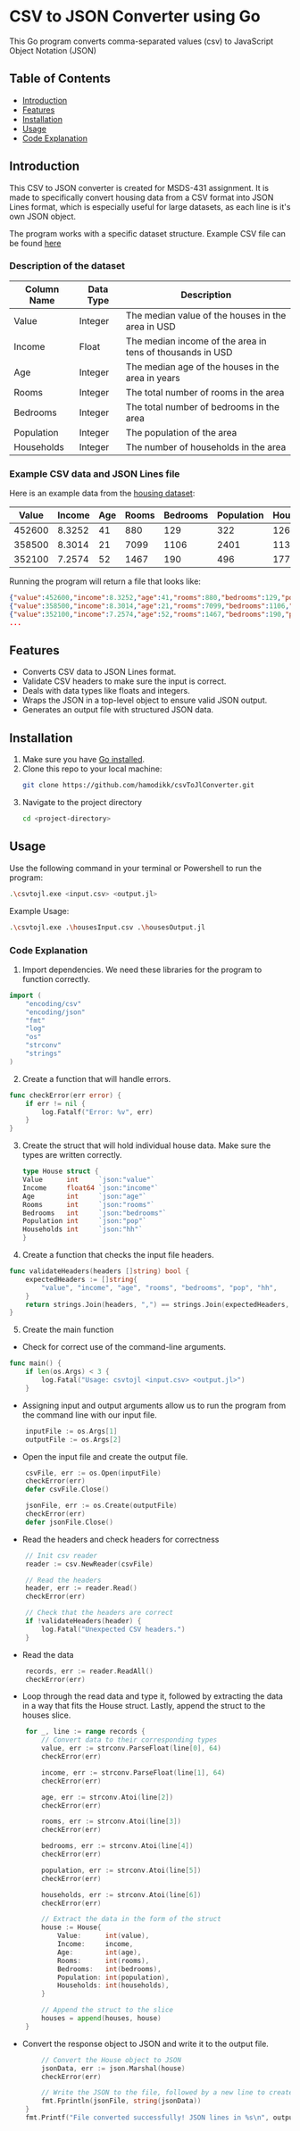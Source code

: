 # CSV to JSON Converter using Go

This Go program converts comma-separated values (csv) to JavaScript Object Notation (JSON)

## Table of Contents
- [Introduction](#introduction)
- [Features](#features)
- [Installation](#installation)
- [Usage](#usage)
- [Code Explanation](#code-explanation)

## Introduction

This CSV to JSON converter is created for MSDS-431 assignment. It is made to specifically convert housing data from a CSV format into JSON Lines format, which is especially useful for large datasets, as each line is it's own JSON object.

The program works with a specific dataset structure. Example CSV file can be found [here](housesInput.csv)

### Description of the dataset

| Column Name  | Data Type | Description                                                 |
|--------------|-----------|-------------------------------------------------------------|
| Value        | Integer   | The median value of the houses in the area in USD           |
| Income       | Float     | The median income of the area in tens of thousands in USD   |
| Age          | Integer   | The median age of the houses in the area in years           |
| Rooms        | Integer   | The total number of rooms in the area                       |
| Bedrooms     | Integer   | The total number of bedrooms in the area                    |
| Population   | Integer   | The population of the area                                  |
| Households   | Integer   | The number of households in the area                        |

### Example CSV data and JSON Lines file

Here is an example data from the [housing dataset](housesInput.csv):

| Value  | Income | Age | Rooms | Bedrooms | Population | Households |
|--------|--------|-----|-------|----------|------------|------------|
| 452600 | 8.3252 | 41  | 880   | 129      | 322        | 126        |
| 358500 | 8.3014 | 21  | 7099  | 1106     | 2401       | 1138       |
| 352100 | 7.2574 | 52  | 1467  | 190      | 496        | 177        |

Running the program will return a file that looks like:

```json
{"value":452600,"income":8.3252,"age":41,"rooms":880,"bedrooms":129,"pop":322,"hh":126}
{"value":358500,"income":8.3014,"age":21,"rooms":7099,"bedrooms":1106,"pop":2401,"hh":1138}
{"value":352100,"income":7.2574,"age":52,"rooms":1467,"bedrooms":190,"pop":496,"hh":177}
...
```

## Features

- Converts CSV data to JSON Lines format.
- Validate CSV headers to make sure the input is correct.
- Deals with data types like floats and integers.
- Wraps the JSON in a top-level object to ensure valid JSON output.
- Generates an output file with structured JSON data.

## Installation

1. Make sure you have [Go installed](https://go.dev/doc/install).
2. Clone this repo to your local machine:
    ```bash
    git clone https://github.com/hamodikk/csvToJlConverter.git
    ```
3. Navigate to the project directory
    ```bash
    cd <project-directory>
    ```

## Usage

Use the following command in your terminal or Powershell to run the program:
```bash
.\csvtojl.exe <input.csv> <output.jl>
```

Example Usage:
```bash
.\csvtojl.exe .\housesInput.csv .\housesOutput.jl
```

### Code Explanation

1. Import dependencies. We need these libraries for the program to function correctly.
```go
import (
	"encoding/csv"
	"encoding/json"
	"fmt"
	"log"
	"os"
	"strconv"
	"strings"
)
```
2. Create a function that will handle errors.
```go
func checkError(err error) {
	if err != nil {
		log.Fatalf("Error: %v", err)
	}
}
```
3. Create the struct that will hold individual house data.
    Make sure the types are written correctly.
    ```go
    type House struct {
	Value      int     `json:"value"`
	Income     float64 `json:"income"`
	Age        int     `json:"age"`
	Rooms      int     `json:"rooms"`
	Bedrooms   int     `json:"bedrooms"`
	Population int     `json:"pop"`
	Households int     `json:"hh"`
    }
    ```
4. Create a function that checks the input file headers.
```go
func validateHeaders(headers []string) bool {
	expectedHeaders := []string{
		"value", "income", "age", "rooms", "bedrooms", "pop", "hh",
	}
	return strings.Join(headers, ",") == strings.Join(expectedHeaders, ",")
}
```
5. Create the main function
- Check for correct use of the command-line arguments.
```go
func main() {
	if len(os.Args) < 3 {
		log.Fatal("Usage: csvtojl <input.csv> <output.jl>")
	}
```
- Assigning input and output arguments allow us to run the program from the command line with our input file.
```go
    inputFile := os.Args[1]
    outputFile := os.Args[2]
```
- Open the input file and create the output file.
```go
    csvFile, err := os.Open(inputFile)
    checkError(err)
    defer csvFile.Close()

    jsonFile, err := os.Create(outputFile)
    checkError(err)
    defer jsonFile.Close()
```
- Read the headers and check headers for correctness
```go
    // Init csv reader
    reader := csv.NewReader(csvFile)

    // Read the headers
    header, err := reader.Read()
    checkError(err)

    // Check that the headers are correct
    if !validateHeaders(header) {
        log.Fatal("Unexpected CSV headers.")
    }
```
- Read the data
```go
    records, err := reader.ReadAll()
    checkError(err)
```
- Loop through the read data and type it, followed by extracting the data in a way that fits the House struct. Lastly, append the struct to the houses slice.
```go
    for _, line := range records {
        // Convert data to their corresponding types
        value, err := strconv.ParseFloat(line[0], 64)
        checkError(err)

        income, err := strconv.ParseFloat(line[1], 64)
        checkError(err)

        age, err := strconv.Atoi(line[2])
        checkError(err)

        rooms, err := strconv.Atoi(line[3])
        checkError(err)

        bedrooms, err := strconv.Atoi(line[4])
        checkError(err)

        population, err := strconv.Atoi(line[5])
        checkError(err)

        households, err := strconv.Atoi(line[6])
        checkError(err)

        // Extract the data in the form of the struct
        house := House{
            Value:      int(value),
            Income:     income,
            Age:        int(age),
            Rooms:      int(rooms),
            Bedrooms:   int(bedrooms),
            Population: int(population),
            Households: int(households),
        }

        // Append the struct to the slice
        houses = append(houses, house)
    }
```
- Convert the response object to JSON and write it to the output file.
```go
		// Convert the House object to JSON
		jsonData, err := json.Marshal(house)
		checkError(err)

		// Write the JSON to the file, followed by a new line to create the jl format
		fmt.Fprintln(jsonFile, string(jsonData))
	}
	fmt.Printf("File converted successfully! JSON lines in %s\n", outputFile)
```